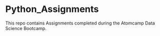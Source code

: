 # Python_Assignments

This repo contains Assignments completed during the Atomcamp Data Science Bootcamp.
